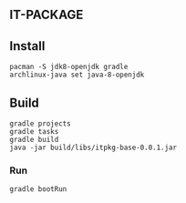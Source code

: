 IT-PACKAGE
---

## Install
    pacman -S jdk8-openjdk gradle
    archlinux-java set java-8-openjdk

## Build
    gradle projects
    gradle tasks
    gradle build
    java -jar build/libs/itpkg-base-0.0.1.jar
    
### Run
    gradle bootRun
